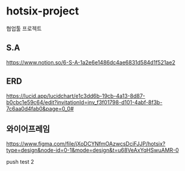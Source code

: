 # hotsix-project
협업툴 프로젝트

## S.A
https://www.notion.so/6-S-A-1a2e6e1486dc4ae6831d584d1f521ae2

## ERD
https://lucid.app/lucidchart/e1c3dd6b-19cb-4a13-8d87-b0cbc1e59c64/edit?invitationId=inv_f3f01798-d101-4abf-8f3b-7c6aa0d4fab0&page=0_0#

## 와이어프레임
https://www.figma.com/file/jXoDCYNfmOAzwcsDciFJJP/hotsix?type=design&node-id=0-1&mode=design&t=u68VeAxYqHSwuAMR-0
 
push test 2